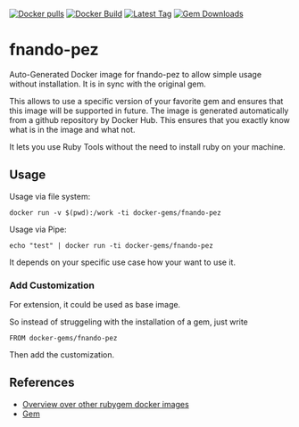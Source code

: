 [![Docker pulls](https://img.shields.io/docker/pulls/rubygem/fnando-pez.svg)](https://hub.docker.com/r/rubygem/fnando-pez/)
[![Docker Build](https://img.shields.io/docker/automated/rubygem/fnando-pez.svg)](https://hub.docker.com/r/rubygem/fnando-pez/)
[![Latest Tag](https://img.shields.io/github/tag/docker-rubygem/fnando-pez.svg)](https://hub.docker.com/r/rubygem/fnando-pez/)
[![Gem Downloads](https://img.shields.io/gem/dt/fnando-pez.svg)](https://rubygems.org/gems/fnando-pez/)
# fnando-pez

Auto-Generated Docker image for fnando-pez to allow simple usage without installation.
It is in sync with the original gem.

This allows to use a specific version of your favorite gem and ensures that this image will be supported in future.
The image is generated automatically from a github repository by Docker Hub.
This ensures that you exactly know what is in the image and what not.

It lets you use Ruby Tools without the need to install ruby on your machine.

## Usage

Usage via file system:

`docker run -v $(pwd):/work -ti docker-gems/fnando-pez`

Usage via Pipe:

`echo "test" | docker run -ti docker-gems/fnando-pez`

It depends on your specific use case how your want to use it.

### Add Customization

For extension, it could be used as base image.

So instead of struggeling with the installation of a gem, just write

`FROM docker-gems/fnando-pez`

Then add the customization.

## References

 - [Overview over other rubygem docker images](https://github.com/thinkbot/docker-rubygem)
 - [Gem](https://rubygems.org/gems/fnando-pez/)
